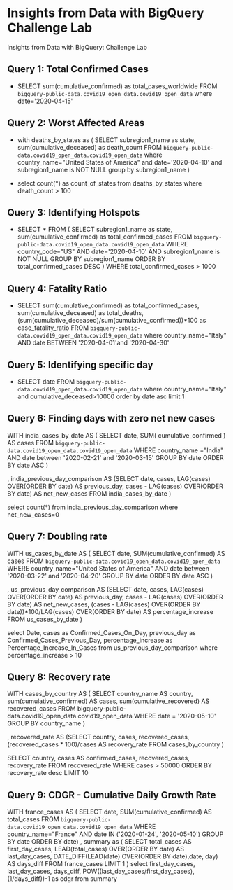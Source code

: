 # Insights from Data with BigQuery Challenge Lab
Insights from Data with BigQuery: Challenge Lab


## Query 1: Total Confirmed Cases


* SELECT sum(cumulative_confirmed) as total_cases_worldwide FROM `bigquery-public-data.covid19_open_data.covid19_open_data` where date='2020-04-15'


## Query 2: Worst Affected Areas

* with deaths_by_states as (
SELECT subregion1_name as state, sum(cumulative_deceased) as death_count
FROM `bigquery-public-data.covid19_open_data.covid19_open_data` 
where country_name="United States of America" and date='2020-04-10' and subregion1_name is NOT NULL
group by subregion1_name
)

* select count(*) as count_of_states
from deaths_by_states
where death_count > 100


## Query 3: Identifying Hotspots

* SELECT * FROM (
SELECT subregion1_name as state, sum(cumulative_confirmed) as total_confirmed_cases
FROM `bigquery-public-data.covid19_open_data.covid19_open_data`
WHERE country_code="US" AND date='2020-04-10' AND subregion1_name is NOT NULL
GROUP BY subregion1_name
ORDER BY total_confirmed_cases DESC ) WHERE total_confirmed_cases > 1000 

## Query 4: Fatality Ratio

* SELECT sum(cumulative_confirmed) as total_confirmed_cases, sum(cumulative_deceased) as total_deaths, (sum(cumulative_deceased)/sum(cumulative_confirmed))*100 as case_fatality_ratio 
FROM `bigquery-public-data.covid19_open_data.covid19_open_data` 
where country_name="Italy" AND date BETWEEN '2020-04-01'and '2020-04-30'


## Query 5: Identifying specific day

* SELECT date
FROM `bigquery-public-data.covid19_open_data.covid19_open_data` 
where country_name="Italy" and cumulative_deceased>10000
order by date asc
limit 1


## Query 6: Finding days with zero net new cases

WITH india_cases_by_date AS (
  SELECT
    date,
    SUM( cumulative_confirmed ) AS cases
  FROM
    `bigquery-public-data.covid19_open_data.covid19_open_data`
  WHERE
    country_name ="India"
    AND date between '2020-02-21' and '2020-03-15'
  GROUP BY
    date
  ORDER BY
    date ASC 
 )
 
, india_previous_day_comparison AS 
(SELECT
  date,
  cases,
  LAG(cases) OVER(ORDER BY date) AS previous_day,
  cases - LAG(cases) OVER(ORDER BY date) AS net_new_cases
FROM india_cases_by_date
)

select count(*)
from india_previous_day_comparison
where net_new_cases=0

## Query 7: Doubling rate

WITH us_cases_by_date AS (
  SELECT
    date,
    SUM(cumulative_confirmed) AS cases
  FROM
    `bigquery-public-data.covid19_open_data.covid19_open_data`
  WHERE
    country_name="United States of America"
    AND date between '2020-03-22' and '2020-04-20'
  GROUP BY
    date
  ORDER BY
    date ASC 
 )
 
, us_previous_day_comparison AS 
(SELECT
  date,
  cases,
  LAG(cases) OVER(ORDER BY date) AS previous_day,
  cases - LAG(cases) OVER(ORDER BY date) AS net_new_cases,
  (cases - LAG(cases) OVER(ORDER BY date))*100/LAG(cases) OVER(ORDER BY date) AS percentage_increase
FROM us_cases_by_date
)

select Date, cases as Confirmed_Cases_On_Day, previous_day as Confirmed_Cases_Previous_Day, percentage_increase as Percentage_Increase_In_Cases
from us_previous_day_comparison
where percentage_increase > 10

## Query 8: Recovery rate


WITH cases_by_country AS (
  SELECT
    country_name AS country,
    sum(cumulative_confirmed) AS cases,
    sum(cumulative_recovered) AS recovered_cases
  FROM
    bigquery-public-data.covid19_open_data.covid19_open_data
  WHERE
    date = '2020-05-10'
  GROUP BY
    country_name
 )
 
, recovered_rate AS 
(SELECT
  country, cases, recovered_cases,
  (recovered_cases * 100)/cases AS recovery_rate
FROM cases_by_country
)

SELECT country, cases AS confirmed_cases, recovered_cases, recovery_rate
FROM recovered_rate
WHERE cases > 50000
ORDER BY recovery_rate desc
LIMIT 10

## Query 9: CDGR - Cumulative Daily Growth Rate

WITH
  france_cases AS (
  SELECT
    date,
    SUM(cumulative_confirmed) AS total_cases
  FROM
    `bigquery-public-data.covid19_open_data.covid19_open_data`
  WHERE
    country_name="France"
    AND date IN ('2020-01-24',
      '2020-05-10')
  GROUP BY
    date
  ORDER BY
    date)
, summary as (
SELECT
  total_cases AS first_day_cases,
  LEAD(total_cases) OVER(ORDER BY date) AS last_day_cases,
  DATE_DIFF(LEAD(date) OVER(ORDER BY date),date, day) AS days_diff
FROM
  france_cases
LIMIT 1
)
select first_day_cases, last_day_cases, days_diff, POW((last_day_cases/first_day_cases),(1/days_diff))-1 as cdgr
from summary

